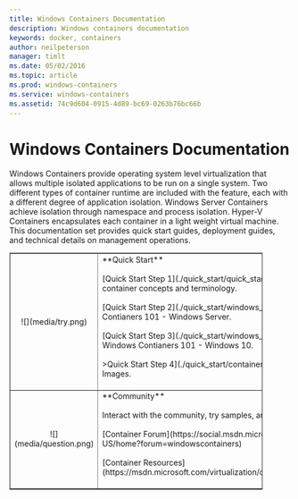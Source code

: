 ```yaml
---
title: Windows Containers Documentation
description: Windows containers documentation
keywords: docker, containers
author: neilpeterson
manager: timlt
ms.date: 05/02/2016
ms.topic: article
ms.prod: windows-containers
ms.service: windows-containers
ms.assetid: 74c9d604-0915-4d89-bc69-0263b76bc66b
---
```


# Windows Containers Documentation

Windows Containers provide operating system level virtualization that allows multiple isolated applications to be run on a single system. Two different types of container runtime are included with the feature, each with a different degree of application isolation. Windows Server Containers achieve isolation through namespace and process isolation. Hyper-V Containers encapsulates each container in a light weight virtual machine. This documentation set provides quick start guides, deployment guides, and technical details on management operations.

<table border="1" style="background-color:FFFFCC;border-collapse:collapse;border:1px solid FFCC00;color:000000;width:90%" cellpadding="25" cellspacing="5">
<tr>
<td ><center>![](media/try.png)</center></td>
<td>**Quick Start**<br /><br />
[Quick Start Step 1](./quick_start/quick_start.md) – Quick overview of container concepts and terminology.<br /><br />
[Quick Start Step 2](./quick_start/windows_containers_101.md) – Windows Contianers 101 - Windows Server.<br /><br />
[Quick Start Step 3](./quick_start/windows_10_containers_101.md) – Windows Contianers 101 - Windows 10.<br /><br />
>Quick Start Step 4](./quick_start/container_images.md) – Create Container Images.<br /><br />
</td>
</tr>
<tr>
<td ><center>![](media/question.png)</center></td>
<td>**Community**<br /><br />
Interact with the community, try samples, and find additional resources.<br /><br />
[Container Forum](https://social.msdn.microsoft.com/Forums/en-US/home?forum=windowscontainers)<br /><br /></li>
[Container Resources](https://msdn.microsoft.com/virtualization/community/community_overview)<br /><br /></li>
</td>
</tr>
</table>
